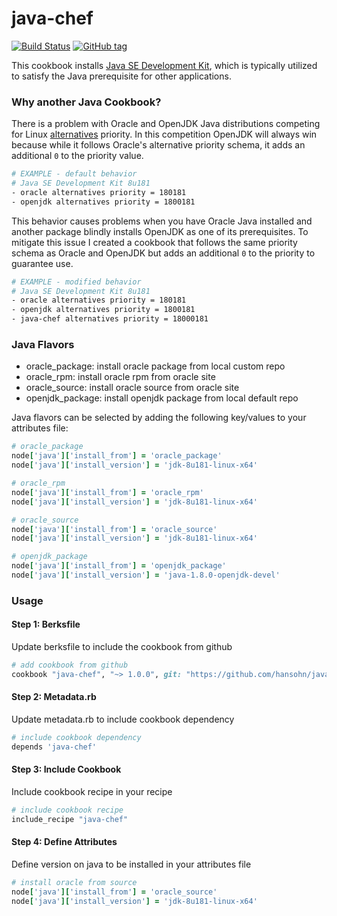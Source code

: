 # java-chef

[![Build Status](https://travis-ci.org/hansohn/java-chef.svg?branch=master)](https://travis-ci.org/hansohn/java-chef) [![GitHub tag](https://img.shields.io/github/tag/hansohn/java-chef.svg)](https://github.com/hansohn/java-chef)

This cookbook installs [Java SE Development Kit](https://www.oracle.com/java/index.html), which is typically utilized to satisfy the Java prerequisite for other applications.

### Why another Java Cookbook?

There is a problem with Oracle and OpenJDK Java distributions competing for Linux [alternatives](https://linux.die.net/man/8/alternatives) priority. In this competition OpenJDK will always win because while it follows Oracle's alternative priority schema, it adds an additional `0` to the priority value.

```bash
# EXAMPLE - default behavior
# Java SE Development Kit 8u181
- oracle alternatives priority = 180181
- openjdk alternatives priority = 1800181
```

This behavior causes problems when you have Oracle Java installed and another package blindly installs OpenJDK as one of its prerequisites. To mitigate this issue I created a cookbook that follows the same priority schema as Oracle and OpenJDK but adds an additional `0` to the priority to guarantee use.

```bash
# EXAMPLE - modified behavior
# Java SE Development Kit 8u181
- oracle alternatives priority = 180181
- openjdk alternatives priority = 1800181
- java-chef alternatives priority = 18000181
```

### Java Flavors

- oracle_package: install oracle package from local custom repo
- oracle_rpm: install oracle rpm from oracle site
- oracle_source: install oracle source from oracle site
- openjdk_package: install openjdk package from local default repo

Java flavors can be selected by adding the following key/values to your attributes file:

```ruby
# oracle_package
node['java']['install_from'] = 'oracle_package'
node['java']['install_version'] = 'jdk-8u181-linux-x64'

# oracle_rpm
node['java']['install_from'] = 'oracle_rpm'
node['java']['install_version'] = 'jdk-8u181-linux-x64'

# oracle_source
node['java']['install_from'] = 'oracle_source'
node['java']['install_version'] = 'jdk-8u181-linux-x64'

# openjdk_package
node['java']['install_from'] = 'openjdk_package'
node['java']['install_version'] = 'java-1.8.0-openjdk-devel'
```

### Usage

#### Step 1: Berksfile

Update berksfile to include the cookbook from github

```ruby
# add cookbook from github
cookbook "java-chef", "~> 1.0.0", git: "https://github.com/hansohn/java-chef.git"
```

#### Step 2: Metadata.rb

Update metadata.rb to include cookbook dependency

```ruby
# include cookbook dependency
depends 'java-chef'
```

#### Step 3: Include Cookbook

Include cookbook recipe in your recipe

```ruby
# include cookbook recipe
include_recipe "java-chef"
```

#### Step 4: Define Attributes

Define version on java to be installed in your attributes file

```ruby
# install oracle from source
node['java']['install_from'] = 'oracle_source'
node['java']['install_version'] = 'jdk-8u181-linux-x64'
```
